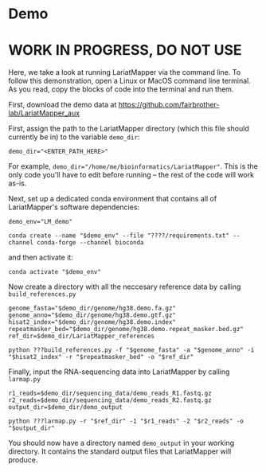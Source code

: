# Demo

# WORK IN PROGRESS, DO NOT USE
Here, we take a look at running LariatMapper via the command line. To follow this demonstration, open a Linux or MacOS command line terminal. As you read, copy the blocks of code into the terminal and run them.  

First, download the demo data at https://github.com/fairbrother-lab/LariatMapper_aux



First, assign the path to the LariatMapper directory (which this file should currently be in) to the variable `demo_dir`:

	demo_dir="<ENTER_PATH_HERE>"

For example, `demo_dir="/home/me/bioinformatics/LariatMapper"`. This is the only code you'll have to edit before running – the rest of the code will work as-is.  

Next, set up a dedicated conda environment that contains all of LariatMapper's software dependencies:

	demo_env="LM_demo"

	conda create --name "$demo_env" --file "????/requirements.txt" --channel conda-forge --channel bioconda

and then activate it:

	conda activate "$demo_env"

Now create a directory with all the neccesary reference data by calling `build_references.py` 

	genome_fasta="$demo_dir/genome/hg38.demo.fa.gz"
	genome_anno="$demo_dir/genome/hg38.demo.gtf.gz"
	hisat2_index="$demo_dir/genome/hg38.demo.index"
	repeatmasker_bed="$demo_dir/genome/hg38.demo.repeat_masker.bed.gz"
	ref_dir=$demo_dir/LariatMapper_references

	python ???build_references.py -f "$genome_fasta" -a "$genome_anno" -i "$hisat2_index" -r "$repeatmasker_bed" -o "$ref_dir"

Finally, input the RNA-sequencing data into LariatMapper by calling `larmap.py`

	r1_reads=$demo_dir/sequencing_data/demo_reads_R1.fastq.gz
	r2_reads=$demo_dir/sequencing_data/demo_reads_R2.fastq.gz
	output_dir=$demo_dir/demo_output

	python ???larmap.py -r "$ref_dir" -1 "$r1_reads" -2 "$r2_reads" -o "$output_dir"

You should now have a directory named `demo_output` in your working directory. It contains the standard output files that LariatMapper will produce. 